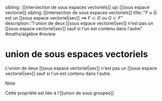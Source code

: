 sibling:: [[intersection de sous espaces vectoriels]]
up::[[sous espace vectoriel]]
sibling::[[intersection de sous espaces vectoriels]]
title::"$F \cup G$ est un [[sous espace vectoriel|sev]] $\implies$ $F \subset G$ ou $G \subset F$"
description::"l'union de deux [[sous espace vectoriel|sev]] n'est pas un [[sous espace vectoriel|sev]] sauf si l'un est contenu dans l'autre"
#maths/algèbre #review 
# union de sous espaces vectoriels
L'union de deux [[sous espace vectoriel|sev]] n'est pas un [[sous espace vectoriel|sev]]
sauf si l'un est contenu dans l'autre.

> [!note]
> Cette propriété est liée à l'[[union de sous groupes]]

